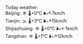 Today weather:  
Beijing: ☀️ 🌡️+0°C 🌬️↖7km/h  
Tianjin: 🌫  🌡️+3°C 🌬️↗15km/h  
Shijiazhuang: ☀️ 🌡️+0°C 🌬️←1km/h  
Tangshan: ☀️ 🌡️+1°C 🌬️↗12km/h  
